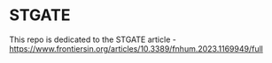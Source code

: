 # STGATE
This repo is dedicated to the STGATE article - https://www.frontiersin.org/articles/10.3389/fnhum.2023.1169949/full
